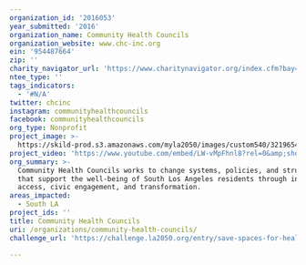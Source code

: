 ```yaml
---
organization_id: '2016053'
year_submitted: '2016'
organization_name: Community Health Councils
organization_website: www.chc-inc.org
ein: '954487664'
zip: ''
charity_navigator_url: 'https://www.charitynavigator.org/index.cfm?bay=search.profile&ein=954487664'
ntee_type: ''
tags_indicators:
  - '#N/A'
twitter: chcinc
instagram: communityhealthcouncils
facebook: communityhealthcouncils
org_type: Nonprofit
project_image: >-
  https://skild-prod.s3.amazonaws.com/myla2050/images/custom540/3219654155741-team90.JPG
project_video: 'https://www.youtube.com/embed/LW-vMpFhnl8?rel=0&amp;showinfo=0'
org_summary: >-
  Community Health Councils works to change systems, policies, and structures
  that support the well-being of South Los Angeles residents through increased
  access, civic engagement, and transformation.
areas_impacted:
  - South LA
project_ids: ''
title: Community Health Councils
uri: /organizations/community-health-councils/
challenge_url: 'https://challenge.la2050.org/entry/save-spaces-for-healthy-places'

---
```

